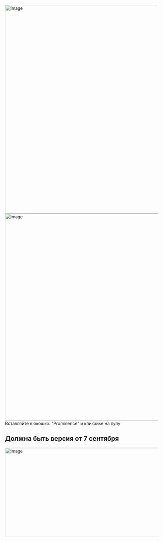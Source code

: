 <img width="1043" height="685" alt="image" src="https://github.com/user-attachments/assets/3248ea8f-58b7-42e6-a785-5c40e0b4b98b" />
<img width="1043" height="681" alt="image" src="https://github.com/user-attachments/assets/82c24716-98aa-4ce3-bfe1-29b4a22f8722" />
Вставляйте в окошко: "Prominence" и кликайье на лупу

## **Должна быть версия от 7 сентября**
<img width="1038" height="293" alt="image" src="https://github.com/user-attachments/assets/def5b6d6-2d16-477b-ba10-fc29ad594970" />
